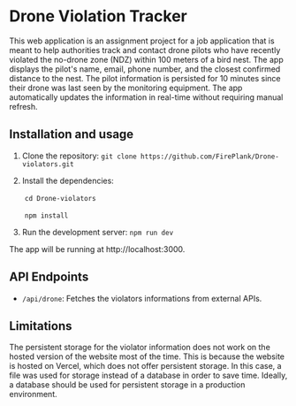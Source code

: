 # Drone Violation Tracker

This web application is an assignment project for a job application that is meant to help authorities track and contact drone pilots who have recently violated the no-drone zone (NDZ) within 100 meters of a bird nest. The app displays the pilot's name, email, phone number, and the closest confirmed distance to the nest. The pilot information is persisted for 10 minutes since their drone was last seen by the monitoring equipment. The app automatically updates the information in real-time without requiring manual refresh.

## Installation and usage

1. Clone the repository:
`git clone https://github.com/FirePlank/Drone-violators.git`

2. Install the dependencies:

&emsp;&emsp;`cd Drone-violators`

&emsp;&emsp;`npm install`

3. Run the development server:
`npm run dev`


The app will be running at http://localhost:3000.

## API Endpoints

- `/api/drone`: Fetches the violators informations from external APIs.

## Limitations
The persistent storage for the violator information does not work on the hosted version of the website most of the time. This is because the website is hosted on Vercel, which does not offer persistent storage. In this case, a file was used for storage instead of a database in order to save time. Ideally, a database should be used for persistent storage in a production environment.
